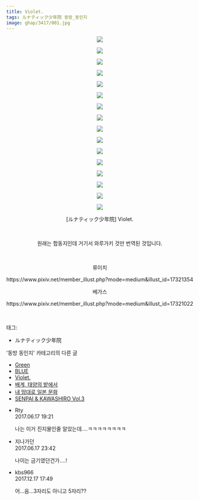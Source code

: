 ```yaml
---
title: Violet.
tags: ルナティック少年院 동방_동인지
image: ghap/3417/001.jpg
---
```

<div class="article">
<p style="text-align: center; clear: none; float: none;"><img src="{{ site.nasurl }}/ghap/3417/001.jpg"/></p>
<p style="text-align: center; clear: none; float: none;"><img src="{{ site.nasurl }}/ghap/3417/002.jpg"/></p>
<p style="text-align: center; clear: none; float: none;"><img src="{{ site.nasurl }}/ghap/3417/003.jpg"/></p>
<p style="text-align: center; clear: none; float: none;"><img src="{{ site.nasurl }}/ghap/3417/004.jpg"/></p>
<p style="text-align: center; clear: none; float: none;"><img src="{{ site.nasurl }}/ghap/3417/005.jpg"/></p>
<p style="text-align: center; clear: none; float: none;"><img src="{{ site.nasurl }}/ghap/3417/006.jpg"/></p>
<p style="text-align: center; clear: none; float: none;"><img src="{{ site.nasurl }}/ghap/3417/007.jpg"/></p>
<p style="text-align: center; clear: none; float: none;"><img src="{{ site.nasurl }}/ghap/3417/008.jpg"/></p>
<p style="text-align: center; clear: none; float: none;"><img src="{{ site.nasurl }}/ghap/3417/009.jpg"/></p>
<p style="text-align: center; clear: none; float: none;"><img src="{{ site.nasurl }}/ghap/3417/010.jpg"/></p>
<p style="text-align: center; clear: none; float: none;"><img src="{{ site.nasurl }}/ghap/3417/011.jpg"/></p>
<p style="text-align: center; clear: none; float: none;"><img src="{{ site.nasurl }}/ghap/3417/012.jpg"/></p>
<p style="text-align: center; clear: none; float: none;"><img src="{{ site.nasurl }}/ghap/3417/013.jpg"/></p>
<p style="text-align: center; clear: none; float: none;"><img src="{{ site.nasurl }}/ghap/3417/014.jpg"/></p>
<p style="text-align: center; clear: none; float: none;"><img src="{{ site.nasurl }}/ghap/3417/015.jpg"/></p>
<p style="text-align: center; clear: none; float: none;"><img src="{{ site.nasurl }}/ghap/3417/016.jpg"/></p>
<p style="text-align: center; clear: none; float: none;">[ルナティック少年院] Violet.</p>
<p style="text-align: center; clear: none; float: none;"><br/></p>
<p style="text-align: center; clear: none; float: none;">원래는 합동지인데 거기서 와루가키 것만 번역된 것입니다.</p>
<p style="text-align: center; clear: none; float: none;"><br/></p>
<p style="text-align: center; clear: none; float: none;">류이치</p>
<p style="text-align: center; clear: none; float: none;">https://www.pixiv.net/member_illust.php?mode=medium&amp;illust_id=17321354</p>
<p style="text-align: center; clear: none; float: none;">베가스</p>
<p style="text-align: center; clear: none; float: none;">https://www.pixiv.net/member_illust.php?mode=medium&amp;illust_id=17321022</p>
<p><br/></p>
</div><div class="tagTrail">
<p>태그: </p>
<ul>
<li>ルナティック少年院</li>
</ul>
</div><div class="another">
<p>'동방 동인지' 카테고리의 다른 글</p>
<ul>
<li><a href="/2017-06-17-ghap_3419">Green</a></li>
<li><a href="/2017-06-17-ghap_3418">BLUE</a></li>
<li><a href="/2017-06-17-ghap_3417">Violet.</a></li>
<li><a href="/2017-06-17-ghap_3416">배계, 태양의 밭에서</a></li>
<li><a href="/2017-06-11-ghap_3364">내 맘대로 일본 문화</a></li>
<li><a href="/2017-06-02-ghap_3332">SENPAI &amp; KAWASHIRO Vol.3</a></li>
</ul>
</div><div class="cb_module cb_fluid">
<div class="cb_wrt cb_profile">
<div class="comment">
<ul>
<li class="cb_thumb_off" id="comment15015898">
<div class="cb_comment_area">
<div class="cb_info_area">
<div class="cb_section">
<span class="cb_nick_name">Rty</span>
</div>
<div class="cb_section">
<span class="cb_date">2017.06.17 19:21 </span>
</div>
</div>
<div class="cb_dsc_comment">
<p class="cb_dsc">
											나는 이거 진지물인줄 알았는데....ㅋㅋㅋㅋㅋㅋㅋㅋ
										</p>
</div>
</div></li>
<li class="cb_thumb_off" id="comment15016092">
<div class="cb_comment_area">
<div class="cb_info_area">
<div class="cb_section">
<span class="cb_nick_name">지나가던</span>
</div>
<div class="cb_section">
<span class="cb_date">2017.06.17 23:42 </span>
</div>
</div>
<div class="cb_dsc_comment">
<p class="cb_dsc">
											나이는 금기였던건가....!
										</p>
</div>
</div></li>
<li class="cb_thumb_off" id="comment15154029">
<div class="cb_comment_area">
<div class="cb_info_area">
<div class="cb_section">
<span class="cb_nick_name">kbs966</span>
</div>
<div class="cb_section">
<span class="cb_date">2017.12.17 17:49 </span>
</div>
</div>
<div class="cb_dsc_comment">
<p class="cb_dsc">
											어...음...3자리도 아니고 5자리??
										</p>
</div>
</div></li>
</ul>
</div>
</div><!-- commentList close -->
</div>